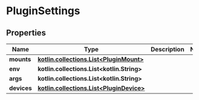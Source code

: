 
# PluginSettings

## Properties
Name | Type | Description | Notes
------------ | ------------- | ------------- | -------------
**mounts** | [**kotlin.collections.List&lt;PluginMount&gt;**](PluginMount.md) |  |
**env** | **kotlin.collections.List&lt;kotlin.String&gt;** |  |
**args** | **kotlin.collections.List&lt;kotlin.String&gt;** |  |
**devices** | [**kotlin.collections.List&lt;PluginDevice&gt;**](PluginDevice.md) |  |



